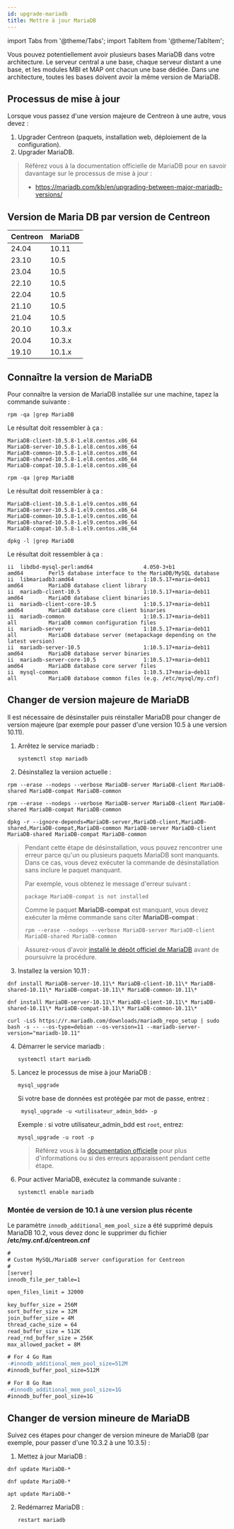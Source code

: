 ```yaml
---
id: upgrade-mariadb
title: Mettre à jour MariaDB
---
```

import Tabs from '@theme/Tabs';
import TabItem from '@theme/TabItem';

Vous pouvez potentiellement avoir plusieurs bases MariaDB dans votre architecture. Le serveur central a une base, chaque serveur distant a une base, et les modules MBI et MAP ont chacun une base dédiée. Dans une architecture, toutes les bases doivent avoir la même version de MariaDB.

## Processus de mise à jour

Lorsque vous passez d'une version majeure de Centreon à une autre, vous devez :

1. Upgrader Centreon (paquets, installation web, déploiement de la configuration).
2. Upgrader MariaDB.

> Référez vous à la documentation officielle de MariaDB pour en savoir davantage sur le processus de mise à jour :
> - https://mariadb.com/kb/en/upgrading-between-major-mariadb-versions/

## Version de Maria DB par version de Centreon

| Centreon | MariaDB |
|----------|---------|
| 24.04    | 10.11   |
| 23.10    | 10.5    |
| 23.04    | 10.5    |
| 22.10    | 10.5    |
| 22.04    | 10.5    |
| 21.10    | 10.5    |
| 21.04    | 10.5    |
| 20.10    | 10.3.x  |
| 20.04    | 10.3.x  |
| 19.10    | 10.1.x  |

## Connaître la version de MariaDB

Pour connaître la version de MariaDB installée sur une machine, tapez la commande suivante :

<Tabs groupId="sync">
<TabItem value="Alma / RHEL / Oracle Linux 8" label="Alma / RHEL / Oracle Linux 8">

```shell
rpm -qa |grep MariaDB
```

Le résultat doit ressembler à ça :

```shell
MariaDB-client-10.5.8-1.el8.centos.x86_64
MariaDB-server-10.5.8-1.el8.centos.x86_64
MariaDB-common-10.5.8-1.el8.centos.x86_64
MariaDB-shared-10.5.8-1.el8.centos.x86_64
MariaDB-compat-10.5.8-1.el8.centos.x86_64
```

</TabItem>
<TabItem value="Alma / RHEL / Oracle Linux 9" label="Alma / RHEL / Oracle Linux 9">

```shell
rpm -qa |grep MariaDB
```

Le résultat doit ressembler à ça :

```shell
MariaDB-client-10.5.8-1.el9.centos.x86_64
MariaDB-server-10.5.8-1.el9.centos.x86_64
MariaDB-common-10.5.8-1.el9.centos.x86_64
MariaDB-shared-10.5.8-1.el9.centos.x86_64
MariaDB-compat-10.5.8-1.el9.centos.x86_64
```

</TabItem>
<TabItem value="Debian 11 & 12" label="Debian 11 & 12">

```shell
dpkg -l |grep MariaDB
```

Le résultat doit ressembler à ça :

```shell
ii  libdbd-mysql-perl:amd64                4.050-3+b1                                                                 amd64        Perl5 database interface to the MariaDB/MySQL database
ii  libmariadb3:amd64                      1:10.5.17+maria~deb11      amd64        MariaDB database client library
ii  mariadb-client-10.5                    1:10.5.17+maria~deb11      amd64        MariaDB database client binaries
ii  mariadb-client-core-10.5               1:10.5.17+maria~deb11      amd64        MariaDB database core client binaries
ii  mariadb-common                         1:10.5.17+maria~deb11      all          MariaDB common configuration files
ii  mariadb-server                         1:10.5.17+maria~deb11      all          MariaDB database server (metapackage depending on the latest version)
ii  mariadb-server-10.5                    1:10.5.17+maria~deb11      amd64        MariaDB database server binaries
ii  mariadb-server-core-10.5               1:10.5.17+maria~deb11      amd64        MariaDB database core server files
ii  mysql-common                           1:10.5.17+maria~deb11      all          MariaDB database common files (e.g. /etc/mysql/my.cnf)
```

</TabItem>
</Tabs>

## Changer de version majeure de MariaDB

Il est nécessaire de désinstaller puis réinstaller MariaDB pour changer de version majeure (par exemple pour passer d'une version 10.5 à une version 10.11).

1. Arrêtez le service mariadb :

    ```shell
    systemctl stop mariadb
    ```

2. Désinstallez la version actuelle :

<Tabs groupId="sync">
<TabItem value="Alma / RHEL / Oracle Linux 8" label="Alma / RHEL / Oracle Linux 8">

```shell
rpm --erase --nodeps --verbose MariaDB-server MariaDB-client MariaDB-shared MariaDB-compat MariaDB-common
```

</TabItem>
<TabItem value="Alma / RHEL / Oracle Linux 9" label="Alma / RHEL / Oracle Linux 9">

```shell
rpm --erase --nodeps --verbose MariaDB-server MariaDB-client MariaDB-shared MariaDB-compat MariaDB-common
```

</TabItem>
<TabItem value="Debian 11 & 12" label="Debian 11 & 12">

```shell
dpkg -r --ignore-depends=MariaDB-server,MariaDB-client,MariaDB-shared,MariaDB-compat,MariaDB-common MariaDB-server MariaDB-client MariaDB-shared MariaDB-compat MariaDB-common
```

</TabItem>
</Tabs>

> Pendant cette étape de désinstallation, vous pouvez rencontrer une erreur parce qu'un ou plusieurs paquets MariaDB sont manquants. Dans ce cas, vous devez exécuter la commande de désinstallation sans inclure le paquet manquant.
>
>Par exemple, vous obtenez le message d'erreur suivant :
>
>   `package MariaDB-compat is not installed`
>
>   Comme le paquet **MariaDB-compat** est manquant, vous devez exécuter la même commande sans citer **MariaDB-compat** :
>
>   `rpm --erase --nodeps --verbose MariaDB-server MariaDB-client MariaDB-shared MariaDB-common`

> Assurez-vous d'avoir [installé le dépôt officiel de MariaDB](https://mariadb.com/kb/en/mariadb-package-repository-setup-and-usage/) avant de poursuivre la procédure.

3. Installez la version 10.11 :

<Tabs groupId="sync">
<TabItem value="Alma / RHEL / Oracle Linux 8" label="Alma / RHEL / Oracle Linux 8">

```shell
dnf install MariaDB-server-10.11\* MariaDB-client-10.11\* MariaDB-shared-10.11\* MariaDB-compat-10.11\* MariaDB-common-10.11\*
```

</TabItem>
<TabItem value="Alma / RHEL / Oracle Linux 9" label="Alma / RHEL / Oracle Linux 9">

```shell
dnf install MariaDB-server-10.11\* MariaDB-client-10.11\* MariaDB-shared-10.11\* MariaDB-compat-10.11\* MariaDB-common-10.11\*
```

</TabItem>
<TabItem value="Debian 11 & 12" label="Debian 11 & 12">

```shell
curl -LsS https://r.mariadb.com/downloads/mariadb_repo_setup | sudo bash -s -- --os-type=debian --os-version=11 --mariadb-server-version="mariadb-10.11"
```

</TabItem>
</Tabs>

4. Démarrer le service mariadb :

    ```shell
    systemctl start mariadb
    ```

5. Lancez le processus de mise à jour MariaDB :

    ```shell
    mysql_upgrade
    ```

    Si votre base de données est protégée par mot de passe, entrez :

   ```shell
    mysql_upgrade -u <utilisateur_admin_bdd> -p
    ```

    Exemple : si votre utilisateur_admin_bdd est `root`, entrez:

    ```
    mysql_upgrade -u root -p
    ```

    > Référez vous à la [documentation officielle](https://mariadb.com/kb/en/mysql_upgrade/)
    > pour plus d'informations ou si des erreurs apparaissent pendant cette étape.

6. Pour activer MariaDB, exécutez la commande suivante :

    ```shell
    systemctl enable mariadb
    ```

### Montée de version de 10.1 à une version plus récente

Le paramètre `innodb_additional_mem_pool_size` a été supprimé depuis MariaDB
10.2, vous devez donc le supprimer du fichier **/etc/my.cnf.d/centreon.cnf**

```diff
#
# Custom MySQL/MariaDB server configuration for Centreon
#
[server]
innodb_file_per_table=1

open_files_limit = 32000

key_buffer_size = 256M
sort_buffer_size = 32M
join_buffer_size = 4M
thread_cache_size = 64
read_buffer_size = 512K
read_rnd_buffer_size = 256K
max_allowed_packet = 8M

# For 4 Go Ram
-#innodb_additional_mem_pool_size=512M
#innodb_buffer_pool_size=512M

# For 8 Go Ram
-#innodb_additional_mem_pool_size=1G
#innodb_buffer_pool_size=1G
```

## Changer de version mineure de MariaDB

Suivez ces étapes pour changer de version mineure de MariaDB (par exemple, pour passer d'une 10.3.2 à une 10.3.5) : 

1. Mettez à jour MariaDB :

<Tabs groupId="sync">
<TabItem value="Alma / RHEL / Oracle Linux 8" label="Alma / RHEL / Oracle Linux 8">

```shell
dnf update MariaDB-*
```

</TabItem>
<TabItem value="Alma / RHEL / Oracle Linux 9" label="Alma / RHEL / Oracle Linux 9">

```shell
dnf update MariaDB-*
```

</TabItem>
<TabItem value="Debian 11 & 12" label="Debian 11 & 12">

```shell
apt update MariaDB-*
```

</TabItem>
</Tabs>

2. Redémarrez MariaDB :

    ```shell
    restart mariadb
    ```
